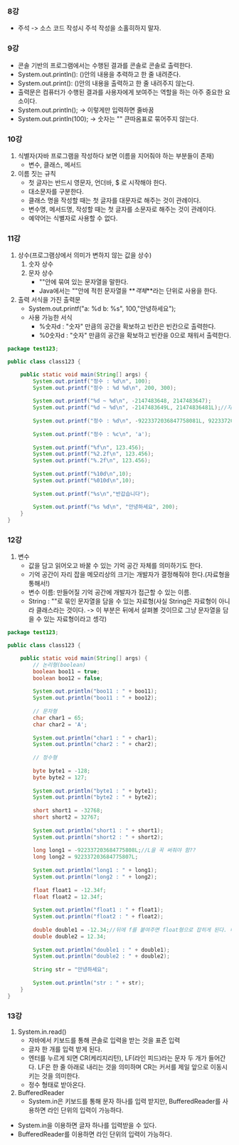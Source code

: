 ### 8강
 - 주석 -> 소스 코드 작성시 주석 작성을 소홀히하지 말자.

### 9강
 - 콘솔 기반의 프로그램에서는 수행된 결과를 콘솔로 콘솔로 출력한다.
 - System.out.println(): ()안의 내용을 추력하고 한 줄 내려준다.
 - System.out.print(): ()안의 내용을 출력하고 한 줄 내려주지 않는다.
 - 출력문은 컴퓨터가 수행된 결과를 사용자에게 보여주는 역할을 하는 아주 중요한 요소이다.
 - System.out.println(); -> 이렇게만 입력하면 줄바꿈
 - System.out.println(100); -> 숫자는 "" 큰따옴표로 묶어주지 않는다.

### 10강
 1. 식별자(자바 프로그램을 작성하다 보면 이름을 지어줘야 하는 부분들이 존재) 
 	- 변수, 클래스, 메서드
 1. 이름 짓는 규칙
  	- 첫 글자는 반드시 영문자, 언더바, $ 로 시작해야 한다.
  	- 대소문자를 구분한다.
  	- 클래스 명을 작성할 때는 첫 글자를 대문자로 해주는 것이 관례이다.
  	- 변수명, 메서드명, 작성할 때는 첫 글자를 소문자로 해주는 것이 관례이다.
 	- 예약어는 식별자로 사용할 수 없다.

### 11강
1. 상수(프로그램상에서 의미가 변하지 않는 값을 상수)
	1. 숫자 상수 
	1. 문자 상수
	 	- ""안에 묶여 있는 문자열을 말한다.
	 	- Java에서는 ""안에 적힌 문자열을 **_객체_**라는 단위로 사용을 한다. 
1. 출력 서식을 가진 출력문
	- System.out.printf("a: %d b: %s", 100,"안녕하세요");
	- 사용 가능한 서식
		- %숫자d : "숫자" 만큼의 공간을 확보하고 빈칸은 빈칸으로 출력한다.
		- %0숫자d : "숫자" 만큼의 공간을 확보하고 빈칸을 0으로 채워서 출력한다.  

```Java
package test123;

public class class123 {

	public static void main(String[] args) {
		System.out.printf("정수 : %d\n", 100);
		System.out.printf("정수 : %d %d\n", 200, 300);
		
		System.out.printf("%d ~ %d\n", -2147483648, 2147483647);
		System.out.printf("%d ~ %d\n", -2147483649L, 21474836481L);//자료형의 범위를 벗어날 경우, L을 붙여주면 자동으로 int형에서 long형으로 바이트 확장 
		
		System.out.printf("정수 : %d\n", -9223372036847758081L, 9223372036847758081L);
		
		System.out.printf("정수 : %c\n", 'a');
		
		System.out.printf("%f\n", 123.456);
		System.out.printf("%2.2f\n", 123.456);
		System.out.printf("%.2f\n", 123.456);
		
		System.out.printf("%10d\n",10);
		System.out.printf("%010d\n",10);
		
		System.out.printf("%s\n","반갑습니다");
		
		System.out.printf("%s %d\n", "안녕하세요", 200);
	}
}
```

### 12강
1. 변수
	- 값을 담고 읽어오고 바꿀 수 있는 기억 공간 자체를 의미하기도 한다.
	- 기억 공간이 자리 잡을 메모리상의 크기는 개발자가 결정해줘야 한다.(자료형을 통해서!)
	- 변수 이름: 만들어질 기억 공간에 개발자가 접근할 수 있는 이름.
	- String : ""로 묶인 문자열을 담을 수 있는 자료형(사실 String은 자료형이 아니라 클래스라는 것이다. -> 이 부분은 뒤에서 살펴볼 것이므로 그냥 문자열을 담을 수 있는 자료형이라고 셍각)
```Java
package test123;

public class class123 {

	public static void main(String[] args) {
		// 논리형(boolean)
		boolean boo11 = true;
		boolean boo12 = false;
		
		System.out.println("boo11 : " + boo11);
		System.out.println("boo11 : " + boo12);
		
		// 문자형
		char char1 = 65;
		char char2 = 'A';
		
		System.out.println("char1 : " + char1);
		System.out.println("char2 : " + char2);
		
		// 정수형
		
		byte byte1 = -128;
		byte byte2 = 127;
		
		System.out.println("byte1 : " + byte1);
		System.out.println("byte2 : " + byte2);
		
		short short1 = -32768;
		short short2 = 32767;
		
		System.out.println("short1 : " + short1);
		System.out.println("short2 : " + short2);
		
		long long1 = -922337203684775808L;//L을 꼭 써줘야 함??
		long long2 = 922337203684775807L;
		
		System.out.println("long1 : " + long1);
		System.out.println("long2 : " + long2);
		
		float float1 = -12.34f;
		float float2 = 12.34f;
		
		System.out.println("float1 : " + float1);
		System.out.println("float2 : " + float2);
		
		double double1 = -12.34;//뒤에 f를 붙여주면 float형으로 잡히게 된다. 메모리 사용량을 줄일 수 있는 장점. 
		double double2 = 12.34;
		
		System.out.println("double1 : " + double1);
		System.out.println("double2 : " + double2);
		
		String str = "안녕하세요";
		
		System.out.println("str : " + str);
	}
}
```

### 13강
1. System.in.read()
	- 자바에서 키보드를 통해 콘솔로 입력을 받는 것을 표준 입력
	- 글자 한 개를 입력 받게 된다.
	- 엔터를 누르게 되면 CR(케리지리턴), LF(라인 피드)라는 문자 두 개가 들어간다. LF은 한 줄 아래로 내리는 것을 의미하며 CR는 커서를 제일 앞으로 이동시키는 것을 의미한다. 
	- 정수 형태로 받아온다.
1. BufferedReader
	- System.in은 키보드를 통해 문자 하나를 입력 받지만, BufferedReader를 사용하면 라인 단위의 입력이 가능하다.

- System.in을 이용하면 글자 하나를 입력받을 수 있다.
- BufferedReader를 이용하면 라인 단위의 입력이 가능하다.

